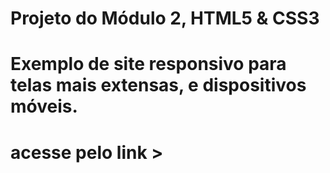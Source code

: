 # Projeto do Módulo 2, HTML5 &amp; CSS3 

# Exemplo de site responsivo para telas mais extensas, e dispositivos móveis.

# acesse pelo link > <a href="https://hfidelis.github.io/desafio-modulo2-htmlcss/android.html" target="_blank"> 